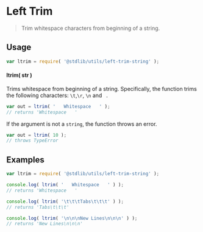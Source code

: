 # Left Trim

> Trim whitespace characters from beginning of a string.

<!-- <usage> -->

## Usage

``` javascript
var ltrim = require( '@stdlib/utils/left-trim-string' );
```

#### ltrim( str )

Trims whitespace from beginning of a string. Specifically, the function trims the following characters: `\t`,`\r`, `\n` and ` `.

``` javascript
var out = ltrim( '   Whitespace   ' );
// returns 'Whitespace   '
```

If the argument is not a `string`, the function throws an error.

``` javascript
var out = ltrim( 10 );
// throws TypeError
```

<!-- </usage> -->

<!-- <examples> -->

## Examples

``` javascript
var ltrim = require( '@stdlib/utils/left-trim-string' );

console.log( ltrim( '   Whitespace   ' ) );
// returns 'Whitespace   '

console.log( ltrim( '\t\t\tTabs\t\t\t' ) );
// returns 'Tabs\t\t\t'

console.log( ltrim( '\n\n\nNew Lines\n\n\n' ) );
// returns 'New Lines\n\n\n'
```

<!-- </examples> -->

<!-- <links> -->

<!-- </links> -->
